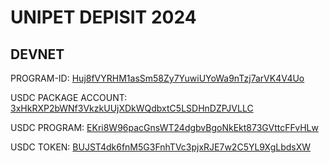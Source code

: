 # UNIPET DEPISIT 2024

## DEVNET

PROGRAM-ID: [Huj8fVYRHM1asSm58Zy7YuwiUYoWa9nTzj7arVK4V4Uo](https://explorer.solana.com/address/Huj8fVYRHM1asSm58Zy7YuwiUYoWa9nTzj7arVK4V4Uo?cluster=devnet)

USDC PACKAGE ACCOUNT: [3xHkRXP2bWNf3VkzkUUjXDkWQdbxtC5LSDHnDZPJVLLC](https://explorer.solana.com/address/3xHkRXP2bWNf3VkzkUUjXDkWQdbxtC5LSDHnDZPJVLLC?cluster=devnet)

USDC PROGRAM: [EKri8W96pacGnsWT24dgbvBgoNkEkt873GVttcFFvHLw](https://explorer.solana.com/address/EKri8W96pacGnsWT24dgbvBgoNkEkt873GVttcFFvHLw?cluster=devnet)

USDC TOKEN: [BUJST4dk6fnM5G3FnhTVc3pjxRJE7w2C5YL9XgLbdsXW](https://explorer.solana.com/address/BUJST4dk6fnM5G3FnhTVc3pjxRJE7w2C5YL9XgLbdsXW?cluster=devnet)
